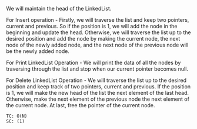 We will maintain the head of the LinkedList.

For Insert operation - Firstly, we will traverse the list and keep two pointers, current and previous.
So if the position is 1, we will add the node in the beginning and update the head.
Otherwise, we will traverse the list up to the desired position and add the node by making the current node, the next node of the
newly added node, and the next node of the previous node will be the newly added node.

For Print LinkedList Operation - We will print the data of all the nodes by traversing through the list and stop
when our current pointer becomes null.

For Delete LinkedList Operation - We will traverse the list up to the desired position and keep track of two pointers, current and previous.
If the position is 1, we will make the new head of the list the next element of the last head.
Otherwise, make the next element of the previous node the next element of the current node. At last, free the pointer of the current node.

    TC: O(N)
    SC: (1)
